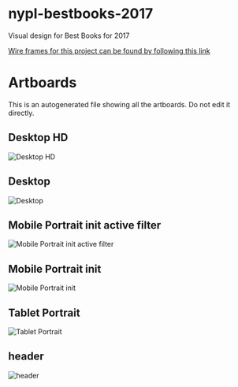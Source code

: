 # nypl-bestbooks-2017
Visual design for Best Books for 2017

[Wire frames for this project can be found by following this link](https://app.moqups.com/courtneylmcgee/UWrYrdtSFF/view)

# Artboards

This is an autogenerated file showing all the artboards. Do not edit it directly.

## Desktop HD

![Desktop HD](./.exportedArtboards/nypl-bestbooks.2017/Desktop%20HD.png)


## Desktop

![Desktop](./.exportedArtboards/nypl-bestbooks.2017/Desktop.png)


## Mobile Portrait init active filter

![Mobile Portrait init active filter](./.exportedArtboards/nypl-bestbooks.2017/Mobile%20Portrait%20init%20active%20filter.png)


## Mobile Portrait init

![Mobile Portrait init](./.exportedArtboards/nypl-bestbooks.2017/Mobile%20Portrait%20init.png)


## Tablet Portrait

![Tablet Portrait](./.exportedArtboards/nypl-bestbooks.2017/Tablet%20Portrait.png)


## header 

![header ](./.exportedArtboards/nypl-bestbooks.2017/header%20)


